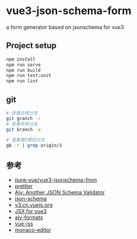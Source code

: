# vue3-json-schema-form

a form generator based on jsonschema for vue3

## Project setup

```bash
npm install
npm run serve
npm run build
npm run test:unit
npm run lint
```

## git

```bash
# 查看远程分支
git granch -r
# 查看所有分支
git branch -a

# 查看第3章的分支
gb -r | grep origin/3
```

## 参考

* [pure-vue/vue3-jsonschema-from](https://github.com/pure-vue/vue3-jsonschema-from)
* [prettier](https://prettier.io/)
* [Ajv: Another JSON Schema Validator](https://ajv.js.org)
* [json-schema](https://json-schema.org/)
* [v3.cn.vuejs.org](https://v3.cn.vuejs.org/guide/installation.html)
* [JSX for vue3](https://github.com/vuejs/jsx-next)
* [ajv-formats](https://github.com/ajv-validator/ajv-formats)
* [vue-jss](https://github.com/pure-vue/vue-jss)
* [monaco-editor](https://github.com/microsoft/monaco-editor)
